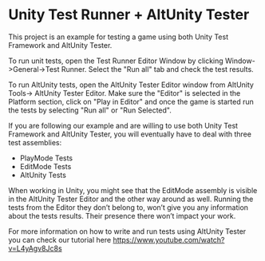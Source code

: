 # **Unity Test Runner + AltUnity Tester**

This project is an example for testing a game using both Unity Test Framework and AltUnity Tester.

To run unit tests, open the Test Runner Editor Window by clicking Window->General->Test Runner. Select the "Run all" tab and check the test results.

To run AltUnity tests, open the AltUnity Tester Editor window from AltUnity Tools-> AltUnity Tester Editor. Make sure the "Editor" is selected in the Platform section, click on "Play in Editor" and once the game is started run the tests by selecting "Run all" or "Run Selected".

If you are following our example and are willing to use both Unity Test Framework and AltUnity Tester, you will eventually have to deal with three test assemblies: 
<ul>
<li>PlayMode Tests</li>
<li>EditMode Tests</li>
<li>AltUnity Tests</li>
</ul>
When working in Unity, you might see that the EditMode assembly is visible in the AltUnity Tester Editor and the other way around as well. Running the tests from the Editor they don’t belong to, won’t give you any information about the tests results. Their presence there won’t impact your work.

For more information on how to write and run tests using AltUnity Tester you can check our tutorial here https://www.youtube.com/watch?v=L4yAgv8Jc8s


